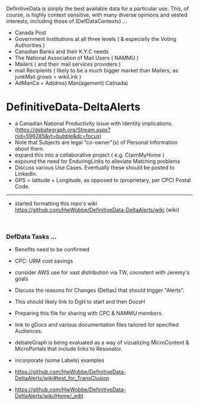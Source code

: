DefinitiveData is simply the best available data for a particular use.  This, of course, is highly context sensitive, with many diverse opinions and vested interests, including those of (DefDataContexts) ...

* Canada Post
* Government Institutions at all three levels ( & especially the Voting Authorities )
* Canadian Banks and their K.Y.C needs
* The National Association of Mail Users ( NAMMU )
* Mailers ( and their mail services providers )
* mail Recipients ( likely to be a much bigger market than Mailers, as junkMail grows > wikiLink )
* AdManCa = Ad(dres) Man(agement) Ca(nada) 

# DefinitiveData-DeltaAlerts

* a Canadian National Productivity issue with Identity implications. (https://debategraph.org/Stream.aspx?nid=596285&vt=bubble&dc=focus)
* Note that Subjects are legal "co-owner"(s) of Personal Information about them.
* expand this into a collaborative project ( e.g. ClaimMyHome )
* expound the need for EnduringLinks to alleviate Matching problems
* Discuss various Use Cases.  Eventually these should be posted to LinkedIn.
* GPS = latitude + Longitude, as opposed to (proprietary, per CPC) Postal Code.

<hr>

* started formatting this repo's wiki https://github.com/HwWobbe/DefinitiveData-DeltaAlerts/wiki (wiki)

<br>

### DefData Tasks ...

* Benefits need to be confirmed
* CPC: URM cost savings
* consider AWS use for vast distribution via TW, cocnstent with Jeremy's goals
* Discuss the reasons for Changes (Deltas) that should trigger "Alerts".
* This should likely link to DgH to start and then DocsH
* Preparing this file for sharing with CPC & NAMMU members.
* link to gDocs and various documentation files tailored for specified Audiences.
* debateGraph is being evaluated as a way of vizualizing MicroContent & MicroPortals that include links to Resonator.
* incorporate (some Labels) examples

* https://github.com/HwWobbe/DefinitiveData-DeltaAlerts/wiki#test_for_TransClusion
* https://github.com/HwWobbe/DefinitiveData-DeltaAlerts/wiki/Home/_edit
